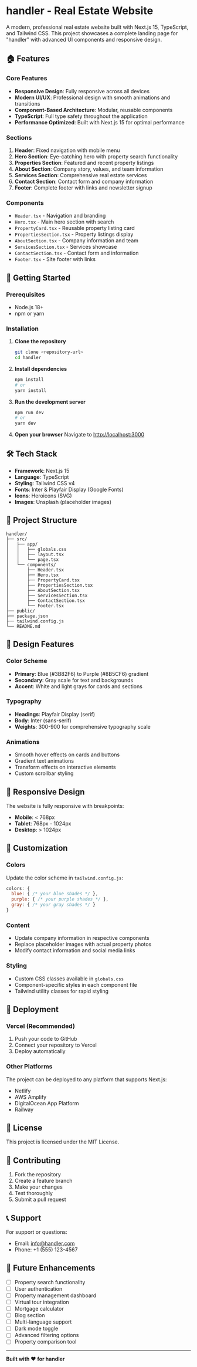 # handler - Real Estate Website

A modern, professional real estate website built with Next.js 15, TypeScript, and Tailwind CSS. This project showcases a complete landing page for "handler" with advanced UI components and responsive design.

## 🏠 Features

### Core Features
- **Responsive Design**: Fully responsive across all devices
- **Modern UI/UX**: Professional design with smooth animations and transitions
- **Component-Based Architecture**: Modular, reusable components
- **TypeScript**: Full type safety throughout the application
- **Performance Optimized**: Built with Next.js 15 for optimal performance

### Sections
1. **Header**: Fixed navigation with mobile menu
2. **Hero Section**: Eye-catching hero with property search functionality
3. **Properties Section**: Featured and recent property listings
4. **About Section**: Company story, values, and team information
5. **Services Section**: Comprehensive real estate services
6. **Contact Section**: Contact form and company information
7. **Footer**: Complete footer with links and newsletter signup

### Components
- `Header.tsx` - Navigation and branding
- `Hero.tsx` - Main hero section with search
- `PropertyCard.tsx` - Reusable property listing card
- `PropertiesSection.tsx` - Property listings display
- `AboutSection.tsx` - Company information and team
- `ServicesSection.tsx` - Services showcase
- `ContactSection.tsx` - Contact form and information
- `Footer.tsx` - Site footer with links

## 🚀 Getting Started

### Prerequisites
- Node.js 18+ 
- npm or yarn

### Installation

1. **Clone the repository**
   ```bash
   git clone <repository-url>
   cd handler
   ```

2. **Install dependencies**
   ```bash
   npm install
   # or
   yarn install
   ```

3. **Run the development server**
   ```bash
   npm run dev
   # or
   yarn dev
   ```

4. **Open your browser**
   Navigate to [http://localhost:3000](http://localhost:3000)

## 🛠️ Tech Stack

- **Framework**: Next.js 15
- **Language**: TypeScript
- **Styling**: Tailwind CSS v4
- **Fonts**: Inter & Playfair Display (Google Fonts)
- **Icons**: Heroicons (SVG)
- **Images**: Unsplash (placeholder images)

## 📁 Project Structure

```
handler/
├── src/
│   ├── app/
│   │   ├── globals.css
│   │   ├── layout.tsx
│   │   └── page.tsx
│   └── components/
│       ├── Header.tsx
│       ├── Hero.tsx
│       ├── PropertyCard.tsx
│       ├── PropertiesSection.tsx
│       ├── AboutSection.tsx
│       ├── ServicesSection.tsx
│       ├── ContactSection.tsx
│       └── Footer.tsx
├── public/
├── package.json
├── tailwind.config.js
└── README.md
```

## 🎨 Design Features

### Color Scheme
- **Primary**: Blue (#3B82F6) to Purple (#8B5CF6) gradient
- **Secondary**: Gray scale for text and backgrounds
- **Accent**: White and light grays for cards and sections

### Typography
- **Headings**: Playfair Display (serif)
- **Body**: Inter (sans-serif)
- **Weights**: 300-900 for comprehensive typography scale

### Animations
- Smooth hover effects on cards and buttons
- Gradient text animations
- Transform effects on interactive elements
- Custom scrollbar styling

## 📱 Responsive Design

The website is fully responsive with breakpoints:
- **Mobile**: < 768px
- **Tablet**: 768px - 1024px
- **Desktop**: > 1024px

## 🔧 Customization

### Colors
Update the color scheme in `tailwind.config.js`:
```javascript
colors: {
  blue: { /* your blue shades */ },
  purple: { /* your purple shades */ },
  gray: { /* your gray shades */ }
}
```

### Content
- Update company information in respective components
- Replace placeholder images with actual property photos
- Modify contact information and social media links

### Styling
- Custom CSS classes available in `globals.css`
- Component-specific styles in each component file
- Tailwind utility classes for rapid styling

## 🚀 Deployment

### Vercel (Recommended)
1. Push your code to GitHub
2. Connect your repository to Vercel
3. Deploy automatically

### Other Platforms
The project can be deployed to any platform that supports Next.js:
- Netlify
- AWS Amplify
- DigitalOcean App Platform
- Railway

## 📄 License

This project is licensed under the MIT License.

## 🤝 Contributing

1. Fork the repository
2. Create a feature branch
3. Make your changes
4. Test thoroughly
5. Submit a pull request

## 📞 Support

For support or questions:
- Email: info@handler.com
- Phone: +1 (555) 123-4567

## 🔮 Future Enhancements

- [ ] Property search functionality
- [ ] User authentication
- [ ] Property management dashboard
- [ ] Virtual tour integration
- [ ] Mortgage calculator
- [ ] Blog section
- [ ] Multi-language support
- [ ] Dark mode toggle
- [ ] Advanced filtering options
- [ ] Property comparison tool

---

**Built with ❤️ for handler**
